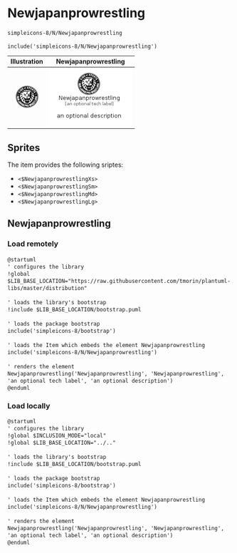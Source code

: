 # Newjapanprowrestling


```text
simpleicons-8/N/Newjapanprowrestling
```

```text
include('simpleicons-8/N/Newjapanprowrestling')
```



| Illustration | Newjapanprowrestling |
| :---: | :---: |
| ![illustration for Illustration](../../simpleicons-8/N/Newjapanprowrestling.png) | ![illustration for Newjapanprowrestling](../../simpleicons-8/N/Newjapanprowrestling.Local.png) |



## Sprites
The item provides the following sriptes:

- `<$NewjapanprowrestlingXs>`
- `<$NewjapanprowrestlingSm>`
- `<$NewjapanprowrestlingMd>`
- `<$NewjapanprowrestlingLg>`





## Newjapanprowrestling

### Load remotely
```plantuml
@startuml
' configures the library
!global $LIB_BASE_LOCATION="https://raw.githubusercontent.com/tmorin/plantuml-libs/master/distribution"

' loads the library's bootstrap
!include $LIB_BASE_LOCATION/bootstrap.puml

' loads the package bootstrap
include('simpleicons-8/bootstrap')

' loads the Item which embeds the element Newjapanprowrestling
include('simpleicons-8/N/Newjapanprowrestling')

' renders the element
Newjapanprowrestling('Newjapanprowrestling', 'Newjapanprowrestling', 'an optional tech label', 'an optional description')
@enduml
```

### Load locally
```plantuml
@startuml
' configures the library
!global $INCLUSION_MODE="local"
!global $LIB_BASE_LOCATION="../.."

' loads the library's bootstrap
!include $LIB_BASE_LOCATION/bootstrap.puml

' loads the package bootstrap
include('simpleicons-8/bootstrap')

' loads the Item which embeds the element Newjapanprowrestling
include('simpleicons-8/N/Newjapanprowrestling')

' renders the element
Newjapanprowrestling('Newjapanprowrestling', 'Newjapanprowrestling', 'an optional tech label', 'an optional description')
@enduml
```

